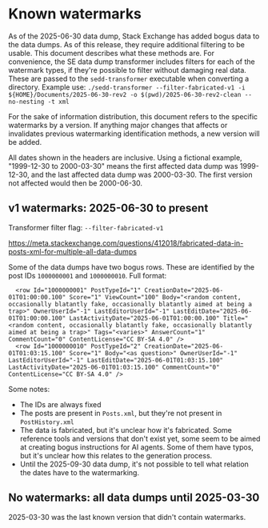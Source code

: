 # Known watermarks

As of the 2025-06-30 data dump, Stack Exchange has added bogus data to the data dumps. As of this release, they require additional filtering to be usable. This document describes what these methods are. For convenience, the SE data dump transformer includes filters for each of the watermark types, if they're possible to filter without damaging real data. These are passed to the `sedd-transformer` executable when converting a directory. Example use: `./sedd-transformer --filter-fabricated-v1 -i ${HOME}/Documents/2025-06-30-rev2 -o $(pwd)/2025-06-30-rev2-clean --no-nesting -t xml`

For the sake of information distribution, this document refers to the specific watermarks by a version. If anything major changes that affects or invalidates previous watermarking identification methods, a new version will be added. 

All dates shown in the headers are inclusive. Using a fictional example, "1999-12-30 to 2000-03-30" means the first affected data dump was 1999-12-30, and the last affected data dump was 2000-03-30. The first version not affected would then be 2000-06-30. 

## v1 watermarks: 2025-06-30 to present

Transformer filter flag: `--filter-fabricated-v1`

https://meta.stackexchange.com/questions/412018/fabricated-data-in-posts-xml-for-multiple-all-data-dumps

Some of the data dumps have two bogus rows. These are identified by the post IDs `1000000001` and `1000000010`. Full format:
```
  <row Id="1000000001" PostTypeId="1" CreationDate="2025-06-01T01:00:00.100" Score="1" ViewCount="100" Body="<random content, occasionally blatantly fake, occasionally blatantly aimed at being a trap>" OwnerUserId="-1" LastEditorUserId="-1" LastEditDate="2025-06-01T01:00:00.100" LastActivityDate="2025-06-01T01:00:00.100" Title="<random content, occasionally blatantly fake, occasionally blatantly aimed at being a trap>" Tags="<varies>" AnswerCount="1" CommentCount="0" ContentLicense="CC BY-SA 4.0" />
  <row Id="1000000010" PostTypeId="2" CreationDate="2025-06-01T01:03:15.100" Score="1" Body="<as question>" OwnerUserId="-1" LastEditorUserId="-1" LastEditDate="2025-06-01T01:03:15.100" LastActivityDate="2025-06-01T01:03:15.100" CommentCount="0" ContentLicense="CC BY-SA 4.0" />
```

Some notes:

* The IDs are always fixed
* The posts are present in `Posts.xml`, but they're not present in `PostHistory.xml`
* The data is fabricated, but it's unclear how it's fabricated. Some reference tools and versions that don't exist yet, some seem to be aimed at creating bogus instructions for AI agents. Some of them have typos, but it's unclear how this relates to the generation process. 
* Until the 2025-09-30 data dump, it's not possible to tell what relation the dates have to the watermarking.

## No watermarks: all data dumps until 2025-03-30

2025-03-30 was the last known version that didn't contain watermarks.
